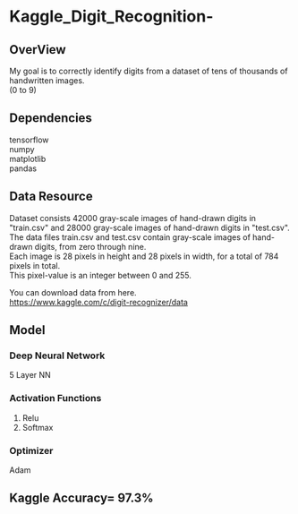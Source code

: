 # Kaggle_Digit_Recognition-
## OverView
My goal is to correctly identify digits from a dataset of tens of thousands of handwritten images.<br/>
(0 to 9)

## Dependencies
tensorflow<br/>
numpy<br/>
matplotlib<br/>
pandas

## Data Resource
Dataset consists 42000 gray-scale images of hand-drawn digits in "train.csv" and 28000 gray-scale images of hand-drawn digits in "test.csv".<br/>
The data files train.csv and test.csv contain gray-scale images of hand-drawn digits, from zero through nine.<br/>
Each image is 28 pixels in height and 28 pixels in width, for a total of 784 pixels in total.<br/>
This pixel-value is an integer between 0 and 255.

You can download data from here.<br/>
https://www.kaggle.com/c/digit-recognizer/data

## Model
### Deep Neural Network
5 Layer NN
### Activation Functions
 1. Relu
 2. Softmax
 
 ### Optimizer 
 Adam
 
 ## Kaggle Accuracy= 97.3%
